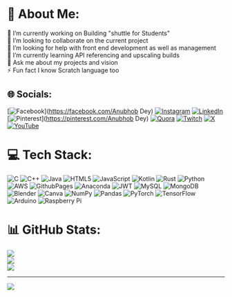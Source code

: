 # 💫 About Me:
🔭 I’m currently working on Building "shuttle for Students"<br>👯 I’m looking to collaborate on the current project<br>🤝 I’m looking for help with front end development as well as management<br>🌱 I’m currently learning API referencing and upscaling builds<br>💬 Ask me about my projects and vision<br>⚡ Fun fact I know Scratch language too


## 🌐 Socials:
[![Facebook](https://img.shields.io/badge/Facebook-%231877F2.svg?logo=Facebook&logoColor=white)](https://facebook.com/Anubhob Dey) [![Instagram](https://img.shields.io/badge/Instagram-%23E4405F.svg?logo=Instagram&logoColor=white)](https://instagram.com/anubhob_dey) [![LinkedIn](https://img.shields.io/badge/LinkedIn-%230077B5.svg?logo=linkedin&logoColor=white)](https://linkedin.com/in/anubhob-dey-05702714b) [![Pinterest](https://img.shields.io/badge/Pinterest-%23E60023.svg?logo=Pinterest&logoColor=white)](https://pinterest.com/Anubhob Dey) [![Quora](https://img.shields.io/badge/Quora-%23B92B27.svg?logo=Quora&logoColor=white)](https://quora.com/profile/Anubhob-Dey) [![Twitch](https://img.shields.io/badge/Twitch-%239146FF.svg?logo=Twitch&logoColor=white)](https://twitch.tv/anubhob2003) [![X](https://img.shields.io/badge/X-black.svg?logo=X&logoColor=white)](https://x.com/DeyAnubhob) [![YouTube](https://img.shields.io/badge/YouTube-%23FF0000.svg?logo=YouTube&logoColor=white)](https://youtube.com/@lowendgamer106) 

# 💻 Tech Stack:
![C](https://img.shields.io/badge/c-%2300599C.svg?style=for-the-badge&logo=c&logoColor=white) ![C++](https://img.shields.io/badge/c++-%2300599C.svg?style=for-the-badge&logo=c%2B%2B&logoColor=white) ![Java](https://img.shields.io/badge/java-%23ED8B00.svg?style=for-the-badge&logo=openjdk&logoColor=white) ![HTML5](https://img.shields.io/badge/html5-%23E34F26.svg?style=for-the-badge&logo=html5&logoColor=white) ![JavaScript](https://img.shields.io/badge/javascript-%23323330.svg?style=for-the-badge&logo=javascript&logoColor=%23F7DF1E) ![Kotlin](https://img.shields.io/badge/kotlin-%237F52FF.svg?style=for-the-badge&logo=kotlin&logoColor=white) ![Rust](https://img.shields.io/badge/rust-%23000000.svg?style=for-the-badge&logo=rust&logoColor=white) ![Python](https://img.shields.io/badge/python-3670A0?style=for-the-badge&logo=python&logoColor=ffdd54) ![AWS](https://img.shields.io/badge/AWS-%23FF9900.svg?style=for-the-badge&logo=amazon-aws&logoColor=white) ![GithubPages](https://img.shields.io/badge/github%20pages-121013?style=for-the-badge&logo=github&logoColor=white) ![Anaconda](https://img.shields.io/badge/Anaconda-%2344A833.svg?style=for-the-badge&logo=anaconda&logoColor=white) ![JWT](https://img.shields.io/badge/JWT-black?style=for-the-badge&logo=JSON%20web%20tokens) ![MySQL](https://img.shields.io/badge/mysql-4479A1.svg?style=for-the-badge&logo=mysql&logoColor=white) ![MongoDB](https://img.shields.io/badge/MongoDB-%234ea94b.svg?style=for-the-badge&logo=mongodb&logoColor=white) ![Blender](https://img.shields.io/badge/blender-%23F5792A.svg?style=for-the-badge&logo=blender&logoColor=white) ![Canva](https://img.shields.io/badge/Canva-%2300C4CC.svg?style=for-the-badge&logo=Canva&logoColor=white) ![NumPy](https://img.shields.io/badge/numpy-%23013243.svg?style=for-the-badge&logo=numpy&logoColor=white) ![Pandas](https://img.shields.io/badge/pandas-%23150458.svg?style=for-the-badge&logo=pandas&logoColor=white) ![PyTorch](https://img.shields.io/badge/PyTorch-%23EE4C2C.svg?style=for-the-badge&logo=PyTorch&logoColor=white) ![TensorFlow](https://img.shields.io/badge/TensorFlow-%23FF6F00.svg?style=for-the-badge&logo=TensorFlow&logoColor=white) ![Arduino](https://img.shields.io/badge/-Arduino-00979D?style=for-the-badge&logo=Arduino&logoColor=white) ![Raspberry Pi](https://img.shields.io/badge/-RaspberryPi-C51A4A?style=for-the-badge&logo=Raspberry-Pi)
# 📊 GitHub Stats:
![](https://github-readme-stats.vercel.app/api?username=anubhob435&theme=dark&hide_border=false&include_all_commits=true&count_private=true)<br/>
![](https://github-readme-streak-stats.herokuapp.com/?user=anubhob435&theme=dark&hide_border=false)<br/>
![](https://github-readme-stats.vercel.app/api/top-langs/?username=anubhob435&theme=dark&hide_border=false&include_all_commits=true&count_private=true&layout=compact)

---
[![](https://visitcount.itsvg.in/api?id=anubhob435&icon=0&color=0)](https://visitcount.itsvg.in)

<!-- Proudly created with GPRM ( https://gprm.itsvg.in ) -->
